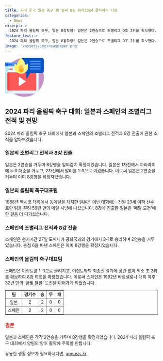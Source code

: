 ```yaml
---
title: 파리 한국 일본 축구 男 벌써 8강 파리2024 클릭하기 사람
categories:
  - News
excerpt: >
  2024 파리 올림픽 축구, 일본 8강확정! 일본은 2연승으로 조별리그 D조 2위를 확보했다. 말리를 1-0로 이기며 8강행 티켓을 획득했고, 스페인 또한 2연승으로 8강확정에 성공했다. 일본은 와일드카드를 뽑지 않고 23세 이하 선수들로 팀을 구성해 메달 도전을 펼치고 있으며, 스페인은 32년 만에 금빛 탈환에 도전 중이다. 해당 대회는 각 조 1~2위가 8강에 진출하며 우승팀을 결정할 예정이다.
feature_text: >
  2024 파리 올림픽 축구, 일본 8강확정! 일본은 2연승으로 조별리그 D조 2위를 확보했다. 말리를 1-0로 이기며 8강행 티켓을 획득했고, 스페인 또한 2연승으로 8강확정에 성공했다. 일본은 와일드카드를 뽑지 않고 23세 이하 선수들로 팀을 구성해 메달 도전을 펼치고 있으며, 스페인은 32년 만에 금빛 탈환에 도전 중이다. 해당 대회는 각 조 1~2위가 8강에 진출하며 우승팀을 결정할 예정이다.
image: '/assets/img/newspaper.png'
---
```


<p><img src="/assets/img/news.png" alt="rentncar 속보" /></p>

<h2 data-ke-size="size26">2024 파리 올림픽 축구 대회: 일본과 스페인의 조별리그 전적 및 전망</h2>

<p data-ke-size="size16">2024 파리 올림픽 축구 대회에서 일본과 스페인의 조별리그 전적과 8강 진출에 관한 소식을 알아보겠습니다.</p>

<h3>일본의 조별리그 전적과 8강 진출</h3>

<p data-ke-size="size16">일본은 2연승을 거두며 8강행을 일찌감치 확정지었습니다. 일본은 1차전에서 파라과이에 5-0 대승을 거두고, 2차전에서 말리를 1-0으로 이겼습니다. 이로써 일본은 2연승을 거두며 이미 8강행을 확정지었습니다.</p>

<h3>일본의 올림픽 축구대표팀</h3>

<p data-ke-size="size16">1968년 멕시코 대회에서 동메달을 차지한 일본은 이번 대회에는 전원 23세 이하 선수로만 팀을 꾸려 56년 만의 메달 사냥에 나섰습니다. 8강에 진출한 일본은 '메달 도전'에 한 걸음 더 다가섰습니다.</p>

<h3>스페인의 조별리그 전적과 8강 진출</h3>

<p data-ke-size="size16">스페인은 현지시간 27일 도미니카 공화국과의 경기에서 3-1로 승리하며 2연승을 거두었습니다. 승점 6을 따낸 스페인은 이미 8강행을 확정지었습니다.</p>

<h3>스페인의 올림픽 축구대표팀</h3>

<p data-ke-size="size16">스페인은 이집트를 1-0으로 물리치고, 이집트와의 최종전 결과에 상관 없이 최소 조 2위를 확보하여 8강 티켓을 확정했습니다. 이로써 스페인은 1992년 바르셀로나 대회 이후 32년 만의 '금빛 탈환' 도전을 이어가게 되었습니다.</p>

<table style="width: 100%;" border="1">
<tbody>
<tr>
<td style="text-align: center;"><strong>팀</strong></td>
<td style="text-align: center;"><strong>경기수</strong></td>
<td style="text-align: center;"><strong>승</strong></td>
<td style="text-align: center;"><strong>무</strong></td>
<td style="text-align: center;"><strong>패</strong></td>
</tr>
<tr>
<td style="text-align: center;">일본</td>
<td style="text-align: center;">2</td>
<td style="text-align: center;">2</td>
<td style="text-align: center;">0</td>
<td style="text-align: center;">0</td>
</tr>
<tr>
<td style="text-align: center;">스페인</td>
<td style="text-align: center;">2</td>
<td style="text-align: center;">2</td>
<td style="text-align: center;">0</td>
<td style="text-align: center;">0</td>
</tr>
</tbody>
</table>

<h3><b><span style="color: #ee2323;">결론</span></b></h3>

<p data-ke-size="size16">일본과 스페인은 각각 2연승을 거두며 8강행을 확정지었습니다. 2024 파리 올림픽 축구 대회에서 양팀의 향후 활약에 주목할 만합니다.</p>
유용한 생활 정보가 필요하시다면, <a href="https://opensis.kr" rel="dofollow">opensis.kr</a>


